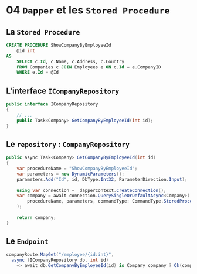 # 04 `Dapper` et les `Stored Procedure`



## La `Stored Procedure`

```sql
CREATE PROCEDURE ShowCompanyByEmployeeId
	@id int
AS
	SELECT c.Id, c.Name, c.Address, c.Country
	FROM Companies c JOIN Employees e ON c.Id = e.CompanyID
	WHERE e.Id = @Id
```



## L'interface `ICompanyRepository`

```cs
public interface ICompanyRepository
{
    // ...
    public Task<Company> GetCompanyByEmployeeId(int id);
}
```



## Le `repository` : `CompanyRepository`

```cs
public async Task<Company> GetCompanyByEmployeeId(int id)
{
    var procedureName = "ShowCompanyByEmployeeId";
    var parameters = new DynamicParameters();
    parameters.Add("Id", id, DbType.Int32, ParameterDirection.Input);
    
    using var connection = _dapperContext.CreateConnection();
    var company = await connection.QuerySingleOrDefaultAsync<Company>(
    	procedureName, parameters, commandType: CommandType.StoredProcedure
    );
    
    return company;
}
```



## Le `Endpoint`

```cs
companyRoute.MapGet("/employee/{id:int}", 
  async (ICompanyRepository db, int id) 
    => await db.GetCompanyByEmployeeId(id) is Company company ? Ok(company) : NotFound());
```

